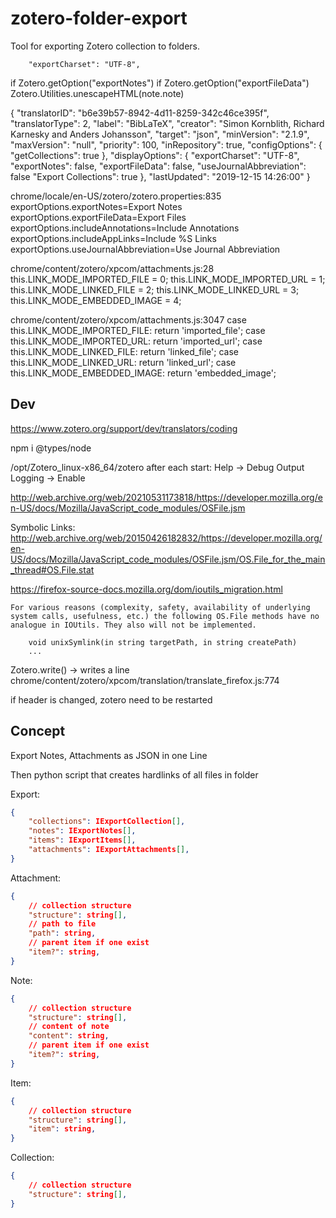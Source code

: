 # zotero-folder-export
Tool for exporting Zotero collection to folders.


		"exportCharset": "UTF-8",

if Zotero.getOption("exportNotes")
if Zotero.getOption("exportFileData")
Zotero.Utilities.unescapeHTML(note.note)

{
	"translatorID": "b6e39b57-8942-4d11-8259-342c46ce395f",
	"translatorType": 2,
	"label": "BibLaTeX",
	"creator": "Simon Kornblith, Richard Karnesky and Anders Johansson",
	"target": "json",
	"minVersion": "2.1.9",
	"maxVersion": "null",
	"priority": 100,
	"inRepository": true,
	"configOptions": {
		"getCollections": true
	},
	"displayOptions": {
		"exportCharset": "UTF-8",
		"exportNotes": false,
		"exportFileData": false,
		"useJournalAbbreviation": false
		"Export Collections": true
	},
	"lastUpdated": "2019-12-15 14:26:00"
}


chrome/locale/en-US/zotero/zotero.properties:835
exportOptions.exportNotes=Export Notes
exportOptions.exportFileData=Export Files
exportOptions.includeAnnotations=Include Annotations
exportOptions.includeAppLinks=Include %S Links
exportOptions.useJournalAbbreviation=Use Journal Abbreviation


chrome/content/zotero/xpcom/attachments.js:28
	this.LINK_MODE_IMPORTED_FILE = 0;
	this.LINK_MODE_IMPORTED_URL = 1;
	this.LINK_MODE_LINKED_FILE = 2;
	this.LINK_MODE_LINKED_URL = 3;
	this.LINK_MODE_EMBEDDED_IMAGE = 4;

chrome/content/zotero/xpcom/attachments.js:3047
		case this.LINK_MODE_IMPORTED_FILE:
			return 'imported_file';
		case this.LINK_MODE_IMPORTED_URL:
			return 'imported_url';
		case this.LINK_MODE_LINKED_FILE:
			return 'linked_file';
		case this.LINK_MODE_LINKED_URL:
			return 'linked_url';
		case this.LINK_MODE_EMBEDDED_IMAGE:
			return 'embedded_image';


## Dev

https://www.zotero.org/support/dev/translators/coding

npm i @types/node

/opt/Zotero_linux-x86_64/zotero
after each start: Help -> Debug Output Logging -> Enable

http://web.archive.org/web/20210531173818/https://developer.mozilla.org/en-US/docs/Mozilla/JavaScript_code_modules/OSFile.jsm

Symbolic Links:
http://web.archive.org/web/20150426182832/https://developer.mozilla.org/en-US/docs/Mozilla/JavaScript_code_modules/OSFile.jsm/OS.File_for_the_main_thread#OS.File.stat

https://firefox-source-docs.mozilla.org/dom/ioutils_migration.html
```
For various reasons (complexity, safety, availability of underlying system calls, usefulness, etc.) the following OS.File methods have no analogue in IOUtils. They also will not be implemented.

    void unixSymlink(in string targetPath, in string createPath)
    ...
```

Zotero.write() -> writes a line
chrome/content/zotero/xpcom/translation/translate_firefox.js:774

if header is changed, zotero need to be restarted

## Concept

Export Notes, Attachments as JSON in one Line

Then python script that creates hardlinks of all files in folder

Export:

```json
{
    "collections": IExportCollection[],
    "notes": IExportNotes[],
    "items": IExportItems[],
    "attachments": IExportAttachments[],
}
```

Attachment:

```json
{
    // collection structure
    "structure": string[],
    // path to file
    "path": string,
    // parent item if one exist
    "item?": string,
}
```

Note:

```json
{
    // collection structure
    "structure": string[],
    // content of note
    "content": string,
    // parent item if one exist
    "item?": string,
}
```

Item:

```json
{
    // collection structure
    "structure": string[],
    "item": string,
}
```

Collection:

```json
{
    // collection structure
    "structure": string[],
}
```
